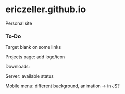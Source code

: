 # ericzeller.github.io

Personal site


### To-Do

Target blank on some links

Projects page: add logo/icon

Downloads: 

Server: available status

Mobile menu: different background, animation -> in JS?